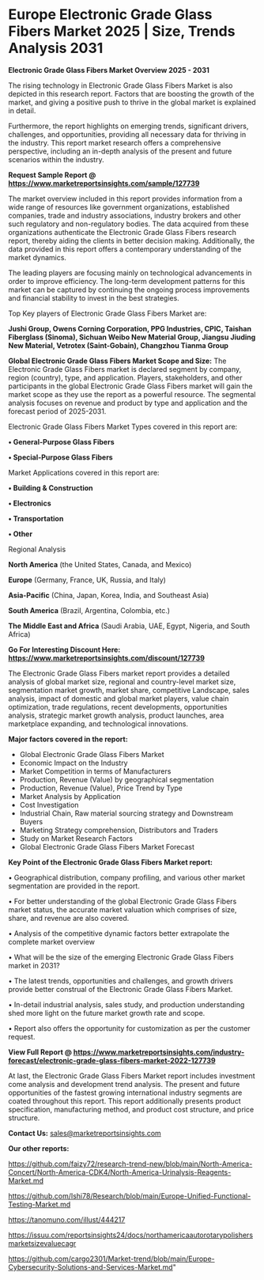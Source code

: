  # Europe Electronic Grade Glass Fibers Market 2025 | Size, Trends Analysis 2031

<Strong> Electronic Grade Glass Fibers Market Overview 2025 - 2031</strong>

The rising technology in Electronic Grade Glass Fibers Market is also depicted in this research report. Factors that are boosting the growth of the market, and giving a positive push to thrive in the global market is explained in detail.

Furthermore, the report highlights on emerging trends, significant drivers, challenges, and opportunities, providing all necessary data for thriving in the industry. This report market research offers a comprehensive perspective, including an in-depth analysis of the present and future scenarios within the industry.

<strong>Request Sample Report @ <a href=https://www.marketreportsinsights.com/sample/127739>https://www.marketreportsinsights.com/sample/127739</a></strong>

The market overview included in this report provides information from a wide range of resources like government organizations, established companies, trade and industry associations, industry brokers and other such regulatory and non-regulatory bodies. The data acquired from these organizations authenticate the Electronic Grade Glass Fibers research report, thereby aiding the clients in better decision making. Additionally, the data provided in this report offers a contemporary understanding of the market dynamics.

The leading players are focusing mainly on technological advancements in order to improve efficiency. The long-term development patterns for this market can be captured by continuing the ongoing process improvements and financial stability to invest in the best strategies.

Top Key players of Electronic Grade Glass Fibers Market are:

<strong>Jushi Group, Owens Corning Corporation, PPG Industries, CPIC, Taishan Fiberglass (Sinoma), Sichuan Weibo New Material Group, Jiangsu Jiuding New Material, Vetrotex (Saint-Gobain), Changzhou Tianma Group</strong>

<strong><b>Global Electronic Grade Glass Fibers Market Scope and Size:</b></strong>
The Electronic Grade Glass Fibers market is declared segment by company, region (country), type, and application. Players, stakeholders, and other participants in the global Electronic Grade Glass Fibers market will gain the market scope as they use the report as a powerful resource. The segmental analysis focuses on revenue and product by type and application and the forecast period of 2025-2031.

Electronic Grade Glass Fibers Market Types covered in this report are:

<strong>• General-Purpose Glass Fibers

• Special-Purpose Glass Fibers</strong>

Market Applications covered in this report are:

<strong>• Building & Construction

• Electronics

• Transportation

• Other</strong> 

Regional Analysis

<strong>North America</strong> (the United States, Canada, and Mexico)

<strong>Europe</strong> (Germany, France, UK, Russia, and Italy)

<strong>Asia-Pacific</strong> (China, Japan, Korea, India, and Southeast Asia)

<strong>South America</strong> (Brazil, Argentina, Colombia, etc.)

<strong>The Middle East and Africa</strong> (Saudi Arabia, UAE, Egypt, Nigeria, and South Africa)

<strong>Go For Interesting Discount Here: <a href=https://www.marketreportsinsights.com/discount/127739>https://www.marketreportsinsights.com/discount/127739</a></strong>

The Electronic Grade Glass Fibers market report provides a detailed analysis of global market size, regional and country-level market size, segmentation market growth, market share, competitive Landscape, sales analysis, impact of domestic and global market players, value chain optimization, trade regulations, recent developments, opportunities analysis, strategic market growth analysis, product launches, area marketplace expanding, and technological innovations.

<strong><b>Major factors covered in the report:</b></strong>
<ul>
  <li>Global Electronic Grade Glass Fibers Market </li>
  <li>Economic Impact on the Industry</li>
  <li>Market Competition in terms of Manufacturers</li>
  <li>Production, Revenue (Value) by geographical segmentation</li>
  <li>Production, Revenue (Value), Price Trend by Type</li>
  <li>Market Analysis by Application</li>
  <li>Cost Investigation</li>
  <li>Industrial Chain, Raw material sourcing strategy and Downstream Buyers</li>
  <li>Marketing Strategy comprehension, Distributors and Traders</li>
  <li>Study on Market Research Factors</li>
  <li>Global Electronic Grade Glass Fibers Market Forecast</li>
</ul>

<strong><b>Key Point of the Electronic Grade Glass Fibers Market report:</b></strong>

• Geographical distribution, company profiling, and various other market segmentation are provided in the report.

• For better understanding of the global Electronic Grade Glass Fibers market status, the accurate market valuation which comprises of size, share, and revenue are also covered.

• Analysis of the competitive dynamic factors better extrapolate the complete market overview

• What will be the size of the emerging Electronic Grade Glass Fibers market in 2031?

• The latest trends, opportunities and challenges, and growth drivers provide better construal of the Electronic Grade Glass Fibers Market.

• In-detail industrial analysis, sales study, and production understanding shed more light on the future market growth rate and scope.

• Report also offers the opportunity for customization as per the customer request.

<strong><b>View Full Report @ <a href=https://www.marketreportsinsights.com/industry-forecast/electronic-grade-glass-fibers-market-2022-127739>https://www.marketreportsinsights.com/industry-forecast/electronic-grade-glass-fibers-market-2022-127739</a></b></strong>


At last, the Electronic Grade Glass Fibers Market report includes investment come analysis and development trend analysis. The present and future opportunities of the fastest growing international industry segments are coated throughout this report. This report additionally presents product specification, manufacturing method, and product cost structure, and price structure.

<strong>Contact Us:</strong>
sales@marketreportsinsights.com

<strong>Our other reports:</strong>

<a href=https://github.com/faizy72/research-trend-new/blob/main/North-America-Concert/North-America-CDK4/North-America-Urinalysis-Reagents-Market.md>https://github.com/faizy72/research-trend-new/blob/main/North-America-Concert/North-America-CDK4/North-America-Urinalysis-Reagents-Market.md</a>

<a href=https://github.com/Ishi78/Research/blob/main/Europe-Unified-Functional-Testing-Market.md>https://github.com/Ishi78/Research/blob/main/Europe-Unified-Functional-Testing-Market.md</a>

<a href=https://tanomuno.com/illust/444217>https://tanomuno.com/illust/444217</a>

<a href=https://issuu.com/reportsinsights24/docs/northamericaautorotarypolishersmarketsizevaluecagr>https://issuu.com/reportsinsights24/docs/northamericaautorotarypolishersmarketsizevaluecagr</a>

<a href=https://github.com/cargo2301/Market-trend/blob/main/Europe-Cybersecurity-Solutions-and-Services-Market.md>https://github.com/cargo2301/Market-trend/blob/main/Europe-Cybersecurity-Solutions-and-Services-Market.md</a>"
